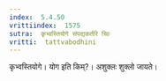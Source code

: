 ```yaml
---
index:  5.4.50
vrittiindex:  1575
sutra:  कृभ्वस्तियोगे संपद्यकर्तरि च्विः
vritti:  tattvabodhini 
---
```


कृभ्वस्तियोगे। योग इति किम्?। अशुक्लः शुक्लो जायते।

